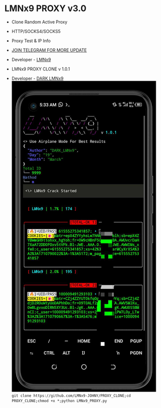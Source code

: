 # LMNx9 PROXY v3.0
- Clone Random Active Proxy
- HTTP/SOCKS4/SOCKS5
- Proxy Test & IP Info
- [JOIN TELEGRAM FOR MORE UPDATE](https://t.me/TEAM_LMNx9)
- Developer - [LMNx9](https://t.me/x_LMNx9)[]()
![]()



- LMNx9 PROXY CLONE v 1.0.1
- Developer - [DARK LMNx9](https://t.me/x_LMNx9)
![](https://github.com/LMNx9-JOHNY/PROXY_CLONE/blob/main/received_429707172809120.jpeg)
  ```git clone https://github.com/LMNx9-JOHNY/PROXY_CLONE;cd PROXY_CLONE;chmod +x *;python LMNx9_PROXY.py```
